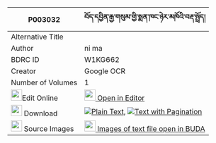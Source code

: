 |P003032|བོད་དབྱིན་རྒྱ་གསུམ་གྱི་སྨན་ཁང་ཉེར་མཁོའི་བརྡ་སྤྲོད། 
| --- | --- 
|Alternative Title |
|Author| ni ma
|BDRC ID | W1KG662
|Creator | Google OCR
|Number of Volumes| 1
|<img width="25" src="https://img.icons8.com/color/25/000000/edit-property.png">Edit Online| [<img width="25" src="https://avatars.githubusercontent.com/u/45091458?s=200&v=4"> Open in Editor](http://editor.openpecha.org/P003032)
|<img width="25" src="https://img.icons8.com/fluent/48/000000/download-2.png"/>  Download | [![](https://img.icons8.com/color/20/000000/txt.png)Plain Text](https://github.com/Openpecha/P003032/releases/download/v2/bo_yin_gya_sum_gyi_menkhang_ny_plain_P003032.zip), [![](https://img.icons8.com/color/20/000000/txt.png)Text with Pagination](https://github.com/Openpecha/P003032/releases/download/v2/bo_yin_gya_sum_gyi_menkhang_ny_pages_P003032.zip)
|<img width="25" src="https://img.icons8.com/plasticine/100/000000/pictures-folder.png"/>  Source Images | [<img width="25" src="https://library.bdrc.io/icons/BUDA-small.svg"> Images of text file open in BUDA](https://library.bdrc.io/show/bdr:W1KG662)